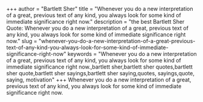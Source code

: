 +++
author = "Bartlett Sher"
title = "Whenever you do a new interpretation of a great, previous text of any kind, you always look for some kind of immediate significance right now."
description = "the best Bartlett Sher Quote: Whenever you do a new interpretation of a great, previous text of any kind, you always look for some kind of immediate significance right now."
slug = "whenever-you-do-a-new-interpretation-of-a-great-previous-text-of-any-kind-you-always-look-for-some-kind-of-immediate-significance-right-now"
keywords = "Whenever you do a new interpretation of a great, previous text of any kind, you always look for some kind of immediate significance right now.,bartlett sher,bartlett sher quotes,bartlett sher quote,bartlett sher sayings,bartlett sher saying,quotes, sayings,quote, saying, motivation"
+++
Whenever you do a new interpretation of a great, previous text of any kind, you always look for some kind of immediate significance right now.
